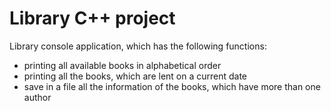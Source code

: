 # Library C++ project
Library console application, which has the following functions:
- printing all available books in alphabetical order
- printing all the books, which are lent on a current date
- save in a file all the information of the books, which have more than one author
